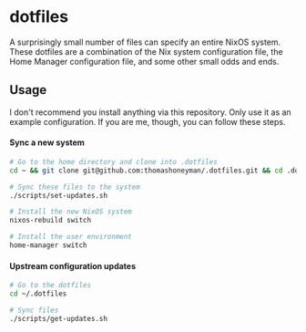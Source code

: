 # dotfiles

A surprisingly small number of files can specify an entire NixOS system. These dotfiles are a combination of the Nix system configuration file, the Home Manager configuration file, and some other small odds and ends. 

## Usage

I don't recommend you install anything via this repository. Only use it as an example configuration. If you are me, though, you can follow these steps.

#### Sync a new system 

```sh
# Go to the home directory and clone into .dotfiles
cd ~ && git clone git@github.com:thomashoneyman/.dotfiles.git && cd .dotfiles

# Sync these files to the system
./scripts/set-updates.sh

# Install the new NixOS system
nixos-rebuild switch

# Install the user environment
home-manager switch
```

#### Upstream configuration updates

```sh
# Go to the dotfiles
cd ~/.dotfiles

# Sync files
./scripts/get-updates.sh
```
